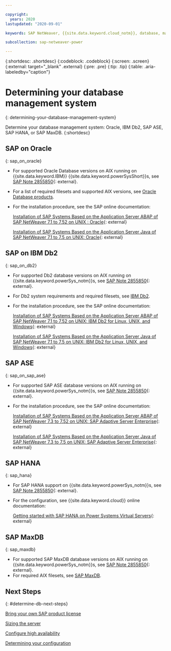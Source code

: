 ```yaml
---

copyright:
  years: 2020
lastupdated: "2020-09-01"

keywords: SAP NetWeaver, {{site.data.keyword.cloud_notm}}, database, management, system, Oracle, IBM Db2, SAP ASE, SAP HANA, SAP MaxDB

subcollection: sap-netweaver-power

---
```


{:shortdesc: .shortdesc}
{:codeblock: .codeblock}
{:screen: .screen}
{:external: target="_blank" .external}
{:pre: .pre}
{:tip: .tip}
{:table: .aria-labeledby="caption"}


# Determining your database management system
{: determining-your-database-management-system}

Determine your database management system: Oracle, IBM Db2, SAP ASE, SAP HANA, or SAP MaxDB.
{:shortdesc}

## SAP on Oracle
{: sap_on_oracle}

* For supported Oracle Database versions on AIX running on {{site.data.keyword.IBM}} {{site.data.keyword.powerSysShort}}s, see [SAP Note 2855850](https://launchpad.support.sap.com/#/notes/2855850){: external}.
* For a list of required filesets and supported AIX versions, see [Oracle Database products](/docs/sap-netweaver-power?topic=sap-netweaver-power-filesets_for_oracle).
* For the installation procedure, see the SAP online documentation: 

    [Installation of SAP Systems Based on the Application Server ABAP of SAP NetWeaver 7.1 to 7.52 on UNIX : Oracle](https://help.sap.com/viewer/4b99f675d74f4990b75a8630869a0cd2/CURRENT_VERSION/en-US/9420dabb130e4ae1996b3f39e202cc6e.html){: external}

    [Installation of SAP Systems Based on the Application Server Java of SAP NetWeaver 7.1 to 7.5 on UNIX: Oracle](https://help.sap.com/viewer/08baebca0fef470389e4a4ebcb46b879/CURRENT_VERSION/en-US/9420dabb130e4ae1996b3f39e202cc6e.html){: external}

## SAP on IBM Db2
{: sap_on_db2}

* For supported Db2 database versions on AIX running on {{site.data.keyword.powerSys_notm}}s, see [SAP Note 2855850](https://launchpad.support.sap.com/#/notes/2855850){: external}.
* For Db2 system requirements and required filesets, see [IBM Db2](/docs/sap-netweaver-power?topic=sap-netweaver-power-requirements_for_db2).
* For the installation procedure, see the SAP online documentation: 

    [Installation of SAP Systems Based on the Application Server ABAP of SAP NetWeaver 7.1 to 7.52 on UNIX: IBM Db2 for Linux, UNIX, and Windows](https://help.sap.com/viewer/ce9e270ad34949969c16d09d1b099a26/CURRENT_VERSION/en-US/9420dabb130e4ae1996b3f39e202cc6e.html){: external}

    [Installation of SAP Systems Based on the Application Server Java of SAP NetWeaver 7.1 to 7.5 on UNIX: IBM Db2 for Linux, UNIX, and Windows](https://help.sap.com/viewer/e85af73ba3324e29834015d03d8eea84/CURRENT_VERSION/en-US/9420dabb130e4ae1996b3f39e202cc6e.html){: external}

## SAP ASE
{: sap_on_sap_ase}

* For supported SAP ASE database versions on AIX running on {{site.data.keyword.powerSys_notm}}s, see [SAP Note 2855850](https://launchpad.support.sap.com/#/notes/2855850){: external}.
* For the installation procedure, see the SAP online documentation: 

    [Installation of SAP Systems Based on the Application Server ABAP of SAP NetWeaver 7.3 to 7.52 on UNIX: SAP Adaptive Server Enterprise](https://help.sap.com/viewer/e345db692e3c43928199d701df58c0d8/CURRENT_VERSION/en-US){: external}

    [Installation of SAP Systems Based on the Application Server Java of SAP NetWeaver 7.3 to 7.5 on UNIX: SAP Adaptive Server Enterprise](https://help.sap.com/viewer/01f04921ac57452983980fe83a3ce10d/CURRENT_VERSION/en-US){: external}

## SAP HANA
{: sap_hana}

* For SAP HANA support on {{site.data.keyword.powerSys_notm}}s, see [SAP Note 2855850](https://launchpad.support.sap.com/#/notes/2855850){: external}.
* For the configuration, see {{site.data.keyword.cloud}} online documentation: 

    [Getting started with SAP HANA on Power Systems Virtual Servers](/docs/sap-hana-power?topic=sap-hana-power-getting-started){: external}

## SAP MaxDB
{: sap_maxdb}

* For supported SAP MaxDB database versions on AIX running on {{site.data.keyword.powerSys_notm}}s, see [SAP Note 2855850](https://launchpad.support.sap.com/#/notes/2855850){: external}.
* For required AIX filesets, see [SAP MaxDB](/docs/sap-netweaver-power?topic=sap-netweaver-power-requirements_for_sap_maxdb).

## Next Steps
{: #determine-db-next-steps}

[Bring your own SAP product license](/docs/sap-netweaver-power?topic=sap-netweaver-power-bring-your-own-sap-product-license)

[Sizing the server](/docs/sap-netweaver-power?topic=sap-netweaver-power-size_the_server)

[Configure high availability](/docs/sap-netweaver-power?topic=sap-netweaver-power-ha_config)

[Determining your configuration](/docs/sap-netweaver-power?topic=sap-netweaver-power-determine_configuration)
